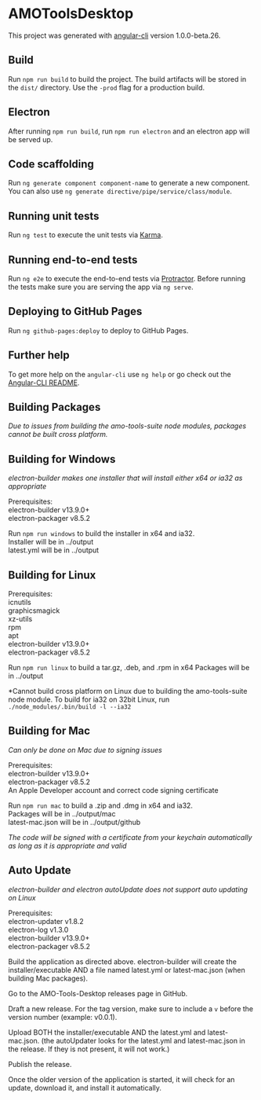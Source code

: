 # AMOToolsDesktop

This project was generated with [angular-cli](https://github.com/angular/angular-cli) version 1.0.0-beta.26.

## Build

Run `npm run build` to build the project. The build artifacts will be stored in the `dist/` directory. Use the `-prod` flag for a production build.

## Electron

After running `npm run build`, run `npm run electron` and an electron app will be served up.

## Code scaffolding

Run `ng generate component component-name` to generate a new component. You can also use `ng generate directive/pipe/service/class/module`.

## Running unit tests

Run `ng test` to execute the unit tests via [Karma](https://karma-runner.github.io).

## Running end-to-end tests

Run `ng e2e` to execute the end-to-end tests via [Protractor](http://www.protractortest.org/).
Before running the tests make sure you are serving the app via `ng serve`.

## Deploying to GitHub Pages

Run `ng github-pages:deploy` to deploy to GitHub Pages.

## Further help

To get more help on the `angular-cli` use `ng help` or go check out the [Angular-CLI README](https://github.com/angular/angular-cli/blob/master/README.md).

## Building Packages

*Due to issues from building the amo-tools-suite node modules, packages cannot be built cross platform.*

## Building for Windows

*electron-builder makes one installer that will install either x64 or ia32 as appropriate*  

Prerequisites:  
  electron-builder v13.9.0+  
  electron-packager v8.5.2  

Run `npm run windows` to build the installer in x64 and ia32.   
Installer will be in ../output  
latest.yml will be in ../output  

## Building for Linux

Prerequisites:  
  icnutils  
  graphicsmagick  
  xz-utils  
  rpm  
  apt  
  electron-builder v13.9.0+  
  electron-packager v8.5.2  

Run `npm run linux` to build a tar.gz, .deb, and .rpm in x64 
Packages will be in ../output  

*Cannot build cross platform on Linux due to building the amo-tools-suite node module. To build for ia32 on 32bit Linux, run `./node_modules/.bin/build -l --ia32`

## Building for Mac
*Can only be done on Mac due to signing issues*  

Prerequisites:  
  electron-builder v13.9.0+  
  electron-packager v8.5.2  
  An Apple Developer account and correct code signing certificate  
  
Run `npm run mac` to build a .zip and .dmg in x64 and ia32.  
Packages will be in ../output/mac  
latest-mac.json will be in ../output/github  

*The code will be signed with a certificate from your keychain automatically as long as it is appropriate and valid*  

## Auto Update

*electron-builder and electron autoUpdate does not support auto updating on Linux*

Prerequisites:  
  electron-updater v1.8.2  
  electron-log v1.3.0  
  electron-builder v13.9.0+  
  electron-packager v8.5.2  
  
Build the application as directed above. electron-builder will create the installer/executable AND a file named latest.yml or latest-mac.json (when building Mac packages).

Go to the AMO-Tools-Desktop releases page in GitHub.  

Draft a new release. For the tag version, make sure to include a `v` before the version number (example: v0.0.1).  

Upload BOTH the installer/executable AND the latest.yml and latest-mac.json. (the autoUpdater looks for the latest.yml and latest-mac.json in the release. If they is not present, it will not work.)  

Publish the release.  

Once the older version of the application is started, it will check for an update, download it, and install it automatically.  
